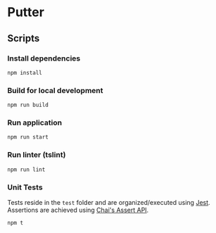 # Putter

## Scripts

### Install dependencies
```
npm install
```

### Build for local development
```
npm run build
```

### Run application
```
npm run start
```

### Run linter (tslint)
```
npm run lint
```

### Unit Tests
Tests reside in the `test` folder and are organized/executed using [Jest](https://jestjs.io). Assertions are achieved using [Chai's Assert API](https://www.chaijs.com/api/assert/).
```
npm t
```